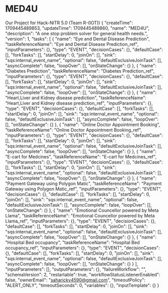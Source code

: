 # MED4U
Our Project for Hack-NITR 5.0 (Team R-(IOT))
{
  "createTime": 1709445489853,
  "updateTime": 1709445489860,
  "name": "MED4U",
  "description": "A one stop problem solver for general health needs.",
  "version": 1,
  "tasks": [
    {
      "name": "Eye and Dental Disease Prediction",
      "taskReferenceName": "Eye and Dental Disease Prediction_ref",
      "inputParameters": {},
      "type": "EVENT",
      "decisionCases": {},
      "defaultCase": [],
      "forkTasks": [],
      "startDelay": 0,
      "joinOn": [],
      "sink": "sqs:internal_event_name",
      "optional": false,
      "defaultExclusiveJoinTask": [],
      "asyncComplete": false,
      "loopOver": [],
      "onStateChange": {}
    },
    {
      "name": "Diabetes Prediction",
      "taskReferenceName": "Diabetes Prediction_ref",
      "inputParameters": {},
      "type": "EVENT",
      "decisionCases": {},
      "defaultCase": [],
      "forkTasks": [],
      "startDelay": 0,
      "joinOn": [],
      "sink": "sqs:internal_event_name",
      "optional": false,
      "defaultExclusiveJoinTask": [],
      "asyncComplete": false,
      "loopOver": [],
      "onStateChange": {}
    },
    {
      "name": "Heart,Liver and Kidney disease prediction",
      "taskReferenceName": "Heart,Liver and Kidney disease prediction_ref",
      "inputParameters": {},
      "type": "EVENT",
      "decisionCases": {},
      "defaultCase": [],
      "forkTasks": [],
      "startDelay": 0,
      "joinOn": [],
      "sink": "sqs:internal_event_name",
      "optional": false,
      "defaultExclusiveJoinTask": [],
      "asyncComplete": false,
      "loopOver": [],
      "onStateChange": {}
    },
    {
      "name": "Online Doctor Appointment Booking",
      "taskReferenceName": "Online Doctor Appointment Booking_ref",
      "inputParameters": {},
      "type": "EVENT",
      "decisionCases": {},
      "defaultCase": [],
      "forkTasks": [],
      "startDelay": 0,
      "joinOn": [],
      "sink": "sqs:internal_event_name",
      "optional": false,
      "defaultExclusiveJoinTask": [],
      "asyncComplete": false,
      "loopOver": [],
      "onStateChange": {}
    },
    {
      "name": "E-cart for Medcines",
      "taskReferenceName": "E-cart for Medcines_ref",
      "inputParameters": {},
      "type": "EVENT",
      "decisionCases": {},
      "defaultCase": [],
      "forkTasks": [],
      "startDelay": 0,
      "joinOn": [],
      "sink": "sqs:internal_event_name",
      "optional": false,
      "defaultExclusiveJoinTask": [],
      "asyncComplete": false,
      "loopOver": [],
      "onStateChange": {}
    },
    {
      "name": "Payment Gateway using Polygon Matic",
      "taskReferenceName": "Payment Gateway using Polygon Matic_ref",
      "inputParameters": {},
      "type": "EVENT",
      "decisionCases": {},
      "defaultCase": [],
      "forkTasks": [],
      "startDelay": 0,
      "joinOn": [],
      "sink": "sqs:internal_event_name",
      "optional": false,
      "defaultExclusiveJoinTask": [],
      "asyncComplete": false,
      "loopOver": [],
      "onStateChange": {}
    },
    {
      "name": "Emotional Councellor powered by Meta Llama",
      "taskReferenceName": "Emotional Councellor powered by Meta Llama_ref",
      "inputParameters": {},
      "type": "EVENT",
      "decisionCases": {},
      "defaultCase": [],
      "forkTasks": [],
      "startDelay": 0,
      "joinOn": [],
      "sink": "sqs:internal_event_name",
      "optional": false,
      "defaultExclusiveJoinTask": [],
      "asyncComplete": false,
      "loopOver": [],
      "onStateChange": {}
    },
    {
      "name": "Hospital Bed occupancy",
      "taskReferenceName": "Hospital Bed occupancy_ref",
      "inputParameters": {},
      "type": "EVENT",
      "decisionCases": {},
      "defaultCase": [],
      "forkTasks": [],
      "startDelay": 0,
      "joinOn": [],
      "sink": "sqs:internal_event_name",
      "optional": false,
      "defaultExclusiveJoinTask": [],
      "asyncComplete": false,
      "loopOver": [],
      "onStateChange": {}
    }
  ],
  "inputParameters": [],
  "outputParameters": {},
  "failureWorkflow": "",
  "schemaVersion": 2,
  "restartable": true,
  "workflowStatusListenerEnabled": false,
  "ownerEmail": "saharicky4590@gmail.com",
  "timeoutPolicy": "ALERT_ONLY",
  "timeoutSeconds": 0,
  "variables": {},
  "inputTemplate": {}
}
